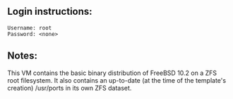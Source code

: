 ## Login instructions:

```
Username: root
Password: <none>
```

## Notes:

This VM contains the basic binary distribution of FreeBSD 10.2 on a ZFS root filesystem.
It also contains an up-to-date (at the time of the template's creation) /usr/ports in its own
ZFS dataset.

